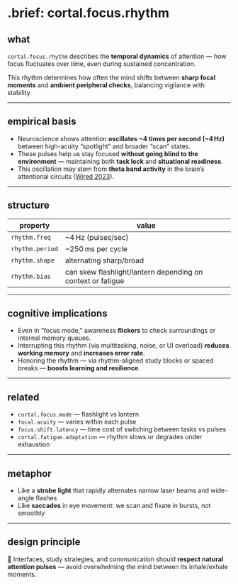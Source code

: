 # .brief: cortal.focus.rhythm

## what

`cortal.focus.rhythm` describes the **temporal dynamics** of attention — how focus fluctuates over time, even during sustained concentration.

This rhythm determines how often the mind shifts between **sharp focal moments** and **ambient peripheral checks**, balancing vigilance with stability.

---

## empirical basis

- Neuroscience shows attention **oscillates ~4 times per second (~4 Hz)** between high-acuity “spotlight” and broader “scan” states.
- These pulses help us stay focused **without going blind to the environment** — maintaining both **task lock** and **situational readiness**.
- This oscillation may stem from **theta band activity** in the brain’s attentional circuits ([Wired 2023](https://www.wired.com/story/brain-distraction-procrastination-science)).

---

## structure

| property         | value                    |
|------------------|--------------------------|
| `rhythm.freq`    | ~4 Hz (pulses/sec)       |
| `rhythm.period`  | ~250 ms per cycle        |
| `rhythm.shape`   | alternating sharp/broad  |
| `rhythm.bias`    | can skew flashlight/lantern depending on context or fatigue |

---

## cognitive implications

- Even in “focus mode,” awareness **flickers** to check surroundings or internal memory queues.
- Interrupting this rhythm (via multitasking, noise, or UI overload) **reduces working memory** and **increases error rate**.
- Honoring the rhythm — via rhythm-aligned study blocks or spaced breaks — **boosts learning and resilience**.

---

## related

- `cortal.focus.mode` — flashlight vs lantern
- `focal.acuity` — varies within each pulse
- `focus.shift.latency` — time cost of switching between tasks vs pulses
- `cortal.fatigue.adaptation` — rhythm slows or degrades under exhaustion

---

## metaphor

- Like a **strobe light** that rapidly alternates narrow laser beams and wide-angle flashes
- Like **saccades** in eye movement: we scan and fixate in bursts, not smoothly

---

## design principle

🧠 Interfaces, study strategies, and communication should **respect natural attention pulses** — avoid overwhelming the mind between its inhale/exhale moments.
